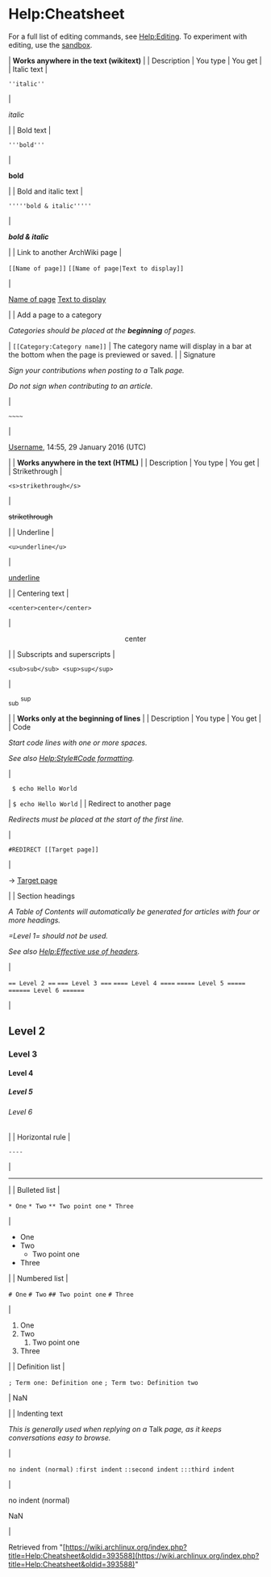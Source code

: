 # Help:Cheatsheet

For a full list of editing commands, see [Help:Editing](/index.php/Help:Editing "Help:Editing"). To experiment with editing, use the [sandbox](/index.php/Sandbox "Sandbox").

| **Works anywhere in the text (wikitext)** |
| Description | You type | You get |
| Italic text | 

`''italic''`

 | 

_italic_

 |
| Bold text | 

`'''bold'''`

 | 

**bold**

 |
| Bold and italic text | 

`'''''bold & italic'''''`

 | 

_**bold & italic**_

 |
| Link to another ArchWiki page | 

`[[Name of page]]`
`[[Name of page|Text to display]]`

 | 

[Name of page](/index.php?title=Name_of_page&action=edit&redlink=1 "Name of page (page does not exist)")
[Text to display](/index.php?title=Name_of_page&action=edit&redlink=1 "Name of page (page does not exist)")

 |
| Add a page to a category

_Categories should be placed at the **beginning** of pages._

 | `[[Category:Category name]]` | The category name will display in a bar at the bottom when the page is previewed or saved. |
| Signature

_Sign your contributions when posting to a_ Talk _page._

_Do not sign when contributing to an article._

 | 

`~~~~`

 | 

[Username](/index.php/Special:MyPage "Special:MyPage"), 14:55, 29 January 2016 (UTC)

 |
| **Works anywhere in the text (HTML)** |
| Description | You type | You get |
| Strikethrough | 

`<s>strikethrough</s>`

 | 

~~strikethrough~~

 |
| Underline | 

`<u>underline</u>`

 | 

<u>underline</u>

 |
| Centering text | 

`<center>center</center>`

 | 

<center>center</center>

 |
| Subscripts and superscripts | 

`<sub>sub</sub> <sup>sup</sup>`

 | 

<sub>sub</sub> <sup>sup</sup>

 |
| **Works only at the beginning of lines** |
| Description | You type | You get |
| Code

_Start code lines with one or more spaces._

_See also [Help:Style#Code formatting](/index.php/Help:Style#Code_formatting "Help:Style")._

 | 

` $ echo Hello World`

 |  `$ echo Hello World`  |
| Redirect to another page

_Redirects must be placed at the start of the first line._

 | 

`#REDIRECT [[Target page]]`

 | 

→ [Target page](/index.php?title=Target_page&action=edit&redlink=1 "Target page (page does not exist)")

 |
| Section headings

_A Table of Contents will automatically be generated for articles with four or more headings._

_=Level 1= should not be used._

_See also [Help:Effective use of headers](/index.php/Help:Effective_use_of_headers "Help:Effective use of headers")._

 | 

`== Level 2 ==`
`=== Level 3 ===`
`==== Level 4 ====`
`===== Level 5 =====`
`====== Level 6 ======`

 | 

## Level 2

### Level 3

#### Level 4

##### Level 5

###### Level 6

 |
| Horizontal rule | 

`----`

 | 

* * *

 |
| Bulleted list | 

`* One`
`* Two`
`** Two point one`
`* Three`

 | 

*   One
*   Two
    *   Two point one
*   Three

 |
| Numbered list | 

`# One`
`# Two`
`## Two point one`
`# Three`

 | 

1.  One
2.  Two
    1.  Two point one
3.  Three

 |
| Definition list | 

`; Term one: Definition one`
`; Term two: Definition two`

 | NaN

 |
| Indenting text

_This is generally used when replying on a_ Talk _page, as it keeps conversations easy to browse._

 | 

`no indent (normal)`
`:first indent`
`::second indent`
`:::third indent`

 | 

no indent (normal)

NaN

 |

Retrieved from "[https://wiki.archlinux.org/index.php?title=Help:Cheatsheet&oldid=393588](https://wiki.archlinux.org/index.php?title=Help:Cheatsheet&oldid=393588)"
